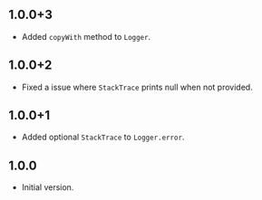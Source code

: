 ## 1.0.0+3

- Added `copyWith` method to `Logger`.

## 1.0.0+2

- Fixed a issue where `StackTrace` prints null when not provided.

## 1.0.0+1

- Added optional `StackTrace` to `Logger.error`.

## 1.0.0

- Initial version.
